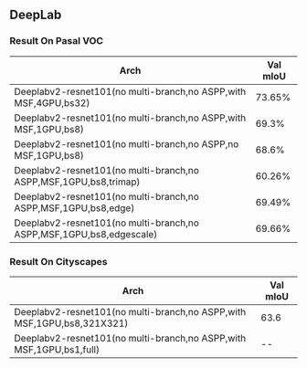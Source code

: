 
## DeepLab


### Result On Pasal VOC

Arch | Val mIoU
------------ | -------------
Deeplabv2-resnet101(no multi-branch,no ASPP,with MSF,4GPU,bs32) | 73.65%
Deeplabv2-resnet101(no multi-branch,no ASPP,with MSF,1GPU,bs8) | 69.3%
Deeplabv2-resnet101(no multi-branch,no ASPP,no MSF,1GPU,bs8) | 68.6%
Deeplabv2-resnet101(no multi-branch,no ASPP,MSF,1GPU,bs8,trimap) | 60.26%
Deeplabv2-resnet101(no multi-branch,no ASPP,MSF,1GPU,bs8,edge) | 69.49%
Deeplabv2-resnet101(no multi-branch,no ASPP,MSF,1GPU,bs8,edgescale) | 69.66%

### Result On Cityscapes

Arch | Val mIoU
------------ | -------------
Deeplabv2-resnet101(no multi-branch,no ASPP,with MSF,1GPU,bs8,321X321) | 63.6
Deeplabv2-resnet101(no multi-branch,no ASPP,with MSF,1GPU,bs1,full) | --

